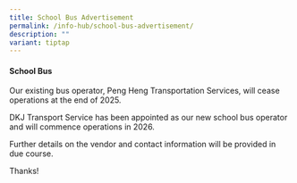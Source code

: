 ```yaml
---
title: School Bus Advertisement
permalink: /info-hub/school-bus-advertisement/
description: ""
variant: tiptap
---
```

<h4><strong>School Bus</strong></h4>
<p>Our existing bus operator, Peng Heng Transportation Services, will cease
operations at the end of 2025.</p>
<p>DKJ Transport Service has been appointed as our new school bus operator
and will commence operations in 2026.</p>
<p>Further details on the vendor and contact information will be provided
in due course.</p>
<p>Thanks!</p>